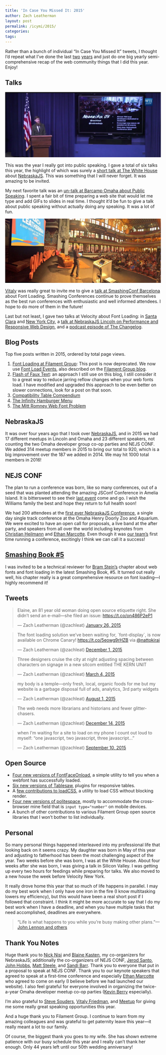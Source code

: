 ```yaml
---
title: 'In Case You Missed It: 2015'
author: Zach Leatherman
layout: post
permalink: /icymi/2015/
categories:
tags:
---
```


Rather than a bunch of individual “In Case You Missed It” tweets, I thought I’d repeat what I’ve done the last [two](/web/icymi/2013/) [years](/web/icymi/2014/) and just do one big yearly semi-comprehensive recap of the web community things that I did this year. Enjoy!

## Talks

<img src="/web/img/posts/whmeetup/stage.jpg" alt="Holy shit—I’m on the stage at The Whitehouse." class="primary">

This was the year I really got into public speaking. I gave a total of six talks this year, the highlight of which was surely a [short talk at The White House](/web/whitehouse/) about [NebraskaJS](http://nebraskajs.com/). This was something that I will never forget. It was amazing to be invited.

My next favorite talk was an [un-talk at Barcamp Omaha about Public Speaking](/web/public-speaking/). I spent a fair bit of time preparing a web site that would let me type and add GIFs to slides in real time. I thought it’d be fun to give a talk about public speaking without actually doing any speaking. It was a lot of fun.

<img src="/web/img/posts/barcelona/stage.jpg" alt="About to go on stage at SmashingConf Barcelona" class="primary">

[Vitaly](https://twitter.com/smashingmag) was really great to invite me to give a [talk at SmashingConf Barcelona](/web/smashingconf/2015/) about Font Loading. Smashing Conferences continue to prove themselves as the best run conferences with enthusiastic and well informed attendees. I hope to do more of them in the future!

Last but not least, I gave two talks at Velocity about Font Loading: in [Santa Clara](/web/velocity/2015/) and [New York City](/web/velocity/2015-nyc/), a [talk at NebraskaJS Lincoln on Performance and Responsive Web Design](/web/rwd-perf-3/), and a [podcast episode of The Changelog](https://changelog.com/166/).

## Blog Posts

Top five posts written in 2015, ordered by total page views.

1. [Font Loading at Filament Group](https://www.filamentgroup.com/lab/font-loading.html): This post is now deprecated. We now use [Font Load Events](https://dev.opera.com/articles/better-font-face/), also described on the [Filament Group blog](https://www.filamentgroup.com/lab/font-events.html).
1. [Flash of Faux Text](/web/foft/): an approach I still use on this blog, I still consider it to a great way to reduce jarring reflow changes when your web fonts load. I have modified and upgraded this approach to be even better on slower connections, look for a post on that soon.
1. [Compatibility Table Compendium](/web/compatibility/)
1. [The Infinity Hamburger Menu](/web/infinity-burger/)
1. [The Mitt Romney Web Font Problem](/web/mitt-romney-webfont-problem/)

## NebraskaJS

It was over four years ago that I took over [NebraskaJS](http://www.meetup.com/nebraskajs/), and in 2015 we had 17 different meetups in Lincoln and Omaha and 23 different speakers, not counting the two Omaha developer group co-op parties and NEJS CONF. We added 314 meetup members in 2015 to bring our total to 920, which is a big improvement over the 187 we added in 2014. We may hit 1000 total members in 2016!

## NEJS CONF

The plan to run a conference was born, like so many conferences, out of a seed that was planted attending the amazing JSConf Conference in Amelia Island. It is bittersweet to see their [last event](http://lastcall.jsconf.us/about.html) come and go. I wish the Williams family the best and hope they return to full health soon!

We had 200 attendees at the [first ever NebraskaJS Conference](https://nejsconf.com/), a single day single track conference at the Omaha Henry Doorly Zoo and Aquarium. We were excited to have an open call for proposals, a live band at the after party, and speakers from all over the world including keynotes from [Christian Heilmann](https://nejsconf.com/2015/keynote-christian-heilmann/) and [Ethan Marcotte](https://nejsconf.com/2015/keynote-ethan-marcotte/). Even though it was [our team’s](https://nejsconf.com/team/) first time running a conference, excitingly I think we can call it a success!

## [Smashing Book #5](http://www.smashingmagazine.com/2015/03/real-life-responsive-web-design-smashing-book-5/)

I was invited to be a technical reviewer for [Bram Stein’s](https://twitter.com/bram_stein) chapter about web fonts and font loading in the latest Smashing Book, #5. It turned out really well, his chapter really is a great comprehensive resource on font loading—I highly recommend it!

## Tweets

<blockquote class="twitter-tweet" data-cards="hidden" lang="en"><p lang="en" dir="ltr">Elaine, an 81 year old woman doing open source etiquette right. She didn’t send an e-mail—she filed an issue: <a href="https://t.co/on486P2eP1">https://t.co/on486P2eP1</a></p>&mdash; Zach Leatherman (@zachleat) <a href="https://twitter.com/zachleat/status/559749841505755137">January 26, 2015</a></blockquote>

<blockquote class="twitter-tweet" lang="en"><p lang="en" dir="ltr">The font loading solution we’ve been waiting for, `font-display`, is now available on Chrome Canary! <a href="https://t.co/5eowg9rHZB">https://t.co/5eowg9rHZB</a> via <a href="https://twitter.com/nattokirai">@nattokirai</a></p>&mdash; Zach Leatherman (@zachleat) <a href="https://twitter.com/zachleat/status/671699868436455424">December 1, 2015</a></blockquote>

<blockquote class="twitter-tweet" lang="en"><p lang="en" dir="ltr">Three designers cruise the city at night adjusting spacing between characters on signage in a new sitcom entitled THE KERN UNIT</p>&mdash; Zach Leatherman (@zachleat) <a href="https://twitter.com/zachleat/status/573212883326246912">March 4, 2015</a></blockquote>

<blockquote class="twitter-tweet" lang="en"><p lang="en" dir="ltr">my body is a temple—only fresh, local, organic foods for me&#10;&#10;but my website is a garbage disposal full of ads, analytics, 3rd party widgets</p>&mdash; Zach Leatherman (@zachleat) <a href="https://twitter.com/zachleat/status/627486171069874176">August 1, 2015</a></blockquote>

<blockquote class="twitter-tweet" lang="en"><p lang="en" dir="ltr">The web needs more librarians and historians and fewer glitter-chasers.</p>&mdash; Zach Leatherman (@zachleat) <a href="https://twitter.com/zachleat/status/676517367556378624">December 14, 2015</a></blockquote>

<blockquote class="twitter-tweet" lang="en"><p lang="en" dir="ltr">when I&#39;m waiting for a site to load on my phone I count out loud to myself: “one javascript, two javascript, three javascript…”</p>&mdash; Zach Leatherman (@zachleat) <a href="https://twitter.com/zachleat/status/641980537544904704">September 10, 2015</a></blockquote>

## Open Source

* [Four new versions of FontFaceOnload](https://github.com/zachleat/fontfaceonload/releases), a simple utility to tell you when a webfont has successfully loaded.
* [Six new versions of Tablesaw](https://github.com/filamentgroup/tablesaw/releases), plugins for responsive tables.
* A [few contributions to loadCSS](https://github.com/filamentgroup/loadCSS), a utility to load CSS without blocking render.
* [Four new versions of politespace](https://github.com/filamentgroup/politespace/releases), mostly to accommodate the cross-browser mine field that is `input type="number"` on mobile devices.
* A bunch of other contributions to various Filament Group open source libraries that I won’t bother to list individually.

## Personal

So many personal things happened interleaved into my professional life that looking back on it seems crazy.  My daughter was born in May of this year and adjusting to fatherhood has been the most challenging aspect of the year. Two weeks before she was born, I was at the White House. About four weeks after she was born, I was giving a talk in Silicon Valley. I was getting up every two hours for feedings while preparing for talks.  We also moved to a new house the week before Velocity New York.

It really drove home this year that so much of life happens in parallel. I may do my best work when I only have one iron in the fire (I know multitasking lowers my efficiency), but this would have been a real short post if I followed that constraint. I think it might be more accurate to say that I do my best work when I have a deadline, and when you have multiple tasks that need accomplished, deadlines are everywhere.

> “Life is what happens to you while you’re busy making other plans.”—[John Lennon and others](https://en.wikiquote.org/wiki/John_Lennon#Double_Fantasy_.281980.29)

## Thank You Notes

Huge thank you to [Nick Nisi](https://twitter.com/nicknisi) and [Blaine Kasten](https://twitter.com/blainekasten), my co-organizers for NebraskaJS; additionally the co-organizers of NEJS CONF, [Jerod Santo](https://twitter.com/jerodsanto), [John Hobbs](https://twitter.com/jmhobbs), [Matt Steele](https://twitter.com/mattdsteele), and [Sandi Barr](https://twitter.com/sandikbarr). 
Thank you to everyone that put in a proposal to speak at NEJS CONF. Thank you to our keynote speakers that agreed to speak at a first-time conference and especially [Ethan Marcotte](https://twitter.com/beep) who agreed to come on early (I believe before we had launched our website). I also feel grateful for everyone involved in organizing the twice-a-year Omaha developer meetup co-op parties ([Kevin Berry](https://twitter.com/kberryman) especially).

I’m also grateful to [Steve Souders](https://twitter.com/souders), [Vitaly Friedman](https://twitter.com/smashingmag), and [Meetup](https://twitter.com/Meetup) for giving me some really great speaking opportunities this year.

And a huge thank you to Filament Group. I continue to learn from my amazing colleagues and was grateful to get paternity leave this year—it really meant a lot to our family.

Of course, the biggest thank you goes to my wife. She has shown extreme patience with our busy schedule this year and I really can’t thank her enough. Only 44 years left until our 50th wedding anniversary!
